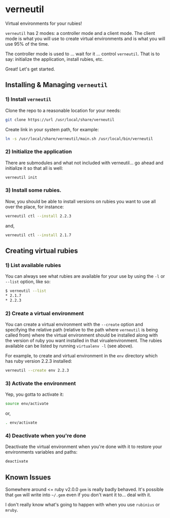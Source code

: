 verneutil
=========

Virtual environments for your rubies!


`verneutil` has 2 modes: a controller mode and a client mode. The client mode
is what you will use to create virtual environments and is what you will use
95% of the time.

The controller mode is used to ... wait for it ... control `verneutil`. That is
to say: initialize the application, install rubies, etc.


Great! Let's get started.

Installing & Managing `verneutil`
---------------------------------

### 1) Install `verneutil`
Clone the repo to a reasonable location for your needs:

```bash
git clone https://url /usr/local/share/verneutil
```

Create link in your system path, for example:

```bash
ln -s /usr/local/share/verneutil/main.sh /usr/local/bin/verneutil
```


### 2) Initialize the application
There are submodules and what not included with verneutil... go ahead
and initialize it so that all is well:

```bash
verneutil init
```

### 3) Install some rubies.
Now, you should be able to install versions on rubies you want to use
all over the place, for instance:

```bash
verneutil ctl --install 2.2.3
```

and,

```bash
verneutil ctl --install 2.1.7
```


Creating virtual rubies
-----------------------

### 1) List available rubies
You can always see what rubies are available for your use by using the
`-l` or `--list` option, like so:

```bash
$ verneutil --list
* 2.1.7
* 2.2.3
```

### 2) Create a virtual environment
You can create a virtual environment with the `--create` option and specifying
the relative path (relative to the path where `verneutil` is being called from)
where the virtual environment should be installed along with the version of
ruby you want installed in that virualenvironment. The rubies available can be listed
by running `virtualenv -l` (see above).

For example, to create and virtual environment in the `env` directory which
has ruby version 2.2.3 installed:

```bash
verneutil --create env 2.2.3
```

### 3) Activate the environment
Yep, you gotta to activate it:

```bash
source env/activate
```

or,

```bash
. env/activate
```


### 4) Deactivate when you're done
Deactivate the virtual environment when you're done with it to restore
your environments variables and paths:

```bash
deactivate
```

Known Issues
------------
Somewhere around <= ruby v2.0.0 `gem` is really badly behaved. It's possible that
`gem` will write into `~/.gem` even if you don't want it to... deal with it.

I don't really know what's going to happen with when you use `rubinius` or  `mruby`.


